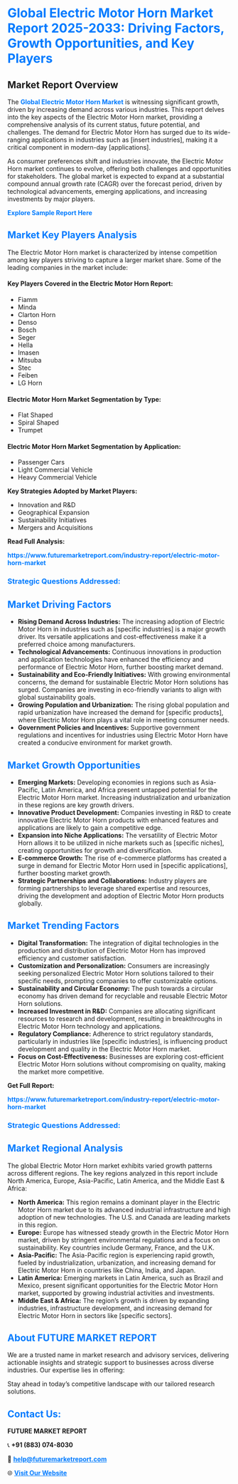 <h1 style="color: #007BFF;">Global Electric Motor Horn Market Report 2025-2033: Driving Factors, Growth Opportunities, and Key Players</h1>

<section id="overview">
<h2>Market Report Overview</h2>
<p>The <a href="https://www.futuremarketreport.com/industry-report/electric-motor-horn-market" style="color: #007BFF; text-decoration: none;"><strong>Global Electric Motor Horn Market</strong></a> is witnessing significant growth, driven by increasing demand across various industries. This report delves into the key aspects of the Electric Motor Horn market, providing a comprehensive analysis of its current status, future potential, and challenges. The demand for Electric Motor Horn has surged due to its wide-ranging applications in industries such as [insert industries], making it a critical component in modern-day [applications].</p>
<p>As consumer preferences shift and industries innovate, the Electric Motor Horn market continues to evolve, offering both challenges and opportunities for stakeholders. The global market is expected to expand at a substantial compound annual growth rate (CAGR) over the forecast period, driven by technological advancements, emerging applications, and increasing investments by major players.</p>
</section>

<section id="overview">
<p><a href="https://www.futuremarketreport.com/request-sample/reportId=89649" style="color: #007BFF; text-decoration: none;"><strong>Explore Sample Report Here</strong></a></p>
</section>

<section id="key-players">
<h2 style="color: #007BFF;">Market Key Players Analysis</h2>
<p>The Electric Motor Horn market is characterized by intense competition among key players striving to capture a larger market share. Some of the leading companies in the market include:</p>
<h4>Key Players Covered in the Electric Motor Horn Report:</h4>
<ul><li>Fiamm</li><li>Minda</li><li>Clarton Horn</li><li>Denso</li><li>Bosch</li><li>Seger</li><li>Hella</li><li>Imasen</li><li>Mitsuba</li><li>Stec</li><li>Feiben</li><li>LG Horn</li></ul>
<h4>Electric Motor Horn Market Segmentation by Type:</h4>
<ul><li>Flat Shaped</li><li>Spiral Shaped</li><li>Trumpet</li></ul>

<h4>Electric Motor Horn Market Segmentation by Application:</h4>
<ul><li>Passenger Cars</li><li>Light Commercial Vehicle</li><li>Heavy Commercial Vehicle</li></ul>
<p><strong>Key Strategies Adopted by Market Players:</strong></p>
<ul>
<li>Innovation and R&D</li>
<li>Geographical Expansion</li>
<li>Sustainability Initiatives</li>
<li>Mergers and Acquisitions</li>
</ul>
</section>

<section>
<p><strong>Read Full Analysis: </strong></p><a href="https://www.futuremarketreport.com/industry-report/electric-motor-horn-market" style="color: #007BFF; text-decoration: none;"><strong>https://www.futuremarketreport.com/industry-report/electric-motor-horn-market</strong></a>
<h3 style="color: #007BFF;">Strategic Questions Addressed:</h3>
</section>

<section id="driving-factors">
<h2 style="color: #007BFF;">Market Driving Factors</h2>
<ul>
<li><strong>Rising Demand Across Industries:</strong> The increasing adoption of Electric Motor Horn in industries such as [specific industries] is a major growth driver. Its versatile applications and cost-effectiveness make it a preferred choice among manufacturers.</li>
<li><strong>Technological Advancements:</strong> Continuous innovations in production and application technologies have enhanced the efficiency and performance of Electric Motor Horn, further boosting market demand.</li>
<li><strong>Sustainability and Eco-Friendly Initiatives:</strong> With growing environmental concerns, the demand for sustainable Electric Motor Horn solutions has surged. Companies are investing in eco-friendly variants to align with global sustainability goals.</li>
<li><strong>Growing Population and Urbanization:</strong> The rising global population and rapid urbanization have increased the demand for [specific products], where Electric Motor Horn plays a vital role in meeting consumer needs.</li>
<li><strong>Government Policies and Incentives:</strong> Supportive government regulations and incentives for industries using Electric Motor Horn have created a conducive environment for market growth.</li>
</ul>
</section>

<section id="growth-opportunities">
<h2 style="color: #007BFF;">Market Growth Opportunities</h2>
<ul>
<li><strong>Emerging Markets:</strong> Developing economies in regions such as Asia-Pacific, Latin America, and Africa present untapped potential for the Electric Motor Horn market. Increasing industrialization and urbanization in these regions are key growth drivers.</li>
<li><strong>Innovative Product Development:</strong> Companies investing in R&D to create innovative Electric Motor Horn products with enhanced features and applications are likely to gain a competitive edge.</li>
<li><strong>Expansion into Niche Applications:</strong> The versatility of Electric Motor Horn allows it to be utilized in niche markets such as [specific niches], creating opportunities for growth and diversification.</li>
<li><strong>E-commerce Growth:</strong> The rise of e-commerce platforms has created a surge in demand for Electric Motor Horn used in [specific applications], further boosting market growth.</li>
<li><strong>Strategic Partnerships and Collaborations:</strong> Industry players are forming partnerships to leverage shared expertise and resources, driving the development and adoption of Electric Motor Horn products globally.</li>
</ul>
</section>

<section id="trending-factors">
<h2 style="color: #007BFF;">Market Trending Factors</h2>
<ul>
<li><strong>Digital Transformation:</strong> The integration of digital technologies in the production and distribution of Electric Motor Horn has improved efficiency and customer satisfaction.</li>
<li><strong>Customization and Personalization:</strong> Consumers are increasingly seeking personalized Electric Motor Horn solutions tailored to their specific needs, prompting companies to offer customizable options.</li>
<li><strong>Sustainability and Circular Economy:</strong> The push towards a circular economy has driven demand for recyclable and reusable Electric Motor Horn solutions.</li>
<li><strong>Increased Investment in R&D:</strong> Companies are allocating significant resources to research and development, resulting in breakthroughs in Electric Motor Horn technology and applications.</li>
<li><strong>Regulatory Compliance:</strong> Adherence to strict regulatory standards, particularly in industries like [specific industries], is influencing product development and quality in the Electric Motor Horn market.</li>
<li><strong>Focus on Cost-Effectiveness:</strong> Businesses are exploring cost-efficient Electric Motor Horn solutions without compromising on quality, making the market more competitive.</li>
</ul>
</section>

<section>
<p><strong>Get Full Report: </strong></p><a href="https://www.futuremarketreport.com/industry-report/electric-motor-horn-market" style="color: #007BFF; text-decoration: none;"><strong>https://www.futuremarketreport.com/industry-report/electric-motor-horn-market</strong></a>
<h3 style="color: #007BFF;">Strategic Questions Addressed:</h3>
</section>


<section id="regional-analysis">
<h2 style="color: #007BFF;">Market Regional Analysis</h2>
<p>The global Electric Motor Horn market exhibits varied growth patterns across different regions. The key regions analyzed in this report include North America, Europe, Asia-Pacific, Latin America, and the Middle East & Africa:</p>
<ul>
<li><strong>North America:</strong> This region remains a dominant player in the Electric Motor Horn market due to its advanced industrial infrastructure and high adoption of new technologies. The U.S. and Canada are leading markets in this region.</li>
<li><strong>Europe:</strong> Europe has witnessed steady growth in the Electric Motor Horn market, driven by stringent environmental regulations and a focus on sustainability. Key countries include Germany, France, and the U.K.</li>
<li><strong>Asia-Pacific:</strong> The Asia-Pacific region is experiencing rapid growth, fueled by industrialization, urbanization, and increasing demand for Electric Motor Horn in countries like China, India, and Japan.</li>
<li><strong>Latin America:</strong> Emerging markets in Latin America, such as Brazil and Mexico, present significant opportunities for the Electric Motor Horn market, supported by growing industrial activities and investments.</li>
<li><strong>Middle East & Africa:</strong> The region’s growth is driven by expanding industries, infrastructure development, and increasing demand for Electric Motor Horn in sectors like [specific sectors].</li>
</ul>
</section>

<footer>
<h2 style="color: #007BFF;">About FUTURE MARKET REPORT</h2>
<p>We are a trusted name in market research and advisory services, delivering actionable insights and strategic support to businesses across diverse industries. Our expertise lies in offering:</p>

<p>Stay ahead in today’s competitive landscape with our tailored research solutions.</p>

<h2 style="color: #007BFF;">Contact Us:</h2>
<p><strong>FUTURE MARKET REPORT</strong></p>
<p>📞 <strong>+91 (883) 074-8030</strong></p>
<p>📧 <strong><a href="mailto:help@futuremarketreport.com" style="color: #007BFF;">help@futuremarketreport.com</a></strong></p>
<p>🌐 <strong><a href="https://www.futuremarketreport.com/" style="color: #007BFF;">Visit Our Website</a></strong></p>
</footer>
